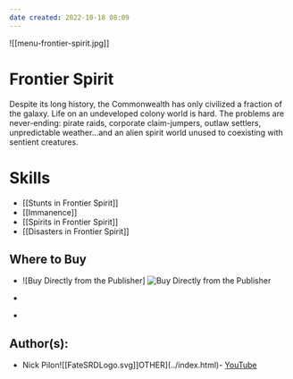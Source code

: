 ```yaml
---
date created: 2022-10-18 08:09
---
```

![[menu-frontier-spirit.jpg]]
# Frontier Spirit

Despite its long history, the Commonwealth has only civilized a fraction of the galaxy. Life on an undeveloped colony world is hard. The problems are never-ending: pirate raids, corporate claim-jumpers, outlaw settlers, unpredictable weather...and an alien spirit world unused to coexisting with sentient creatures.

# Skills

- [[Stunts in Frontier Spirit]]
- [[Immanence]]
- [[Spirits in Frontier Spirit]]
- [[Disasters in Frontier Spirit]]

## Where to Buy

- [](https://www.evilhat.com/store/index.php?main_page=product_info&cPath=79&products_id=307)

  ![Buy Directly from the
  Publisher]
  ![Buy Directly from the
  Publisher](../static/c6a96a660f15e16ce3d13d133b7e48c1/be795/buy--eh.png)

- [](https://www.drivethrurpg.com/product/161674/Frontier-Spirit-o-A-World-of-Adventure-for-Fate-Core?affiliate_id=144937)

- [](https://evilhat.itch.io/frontier-spirit-a-world-of-adventure-for-fate-core)

## Author(s):


- Nick Pilon![[FateSRDLogo.svg]]OTHER](../index.html)- [YouTube](https://www.youtube.com/FateSRD.html)

